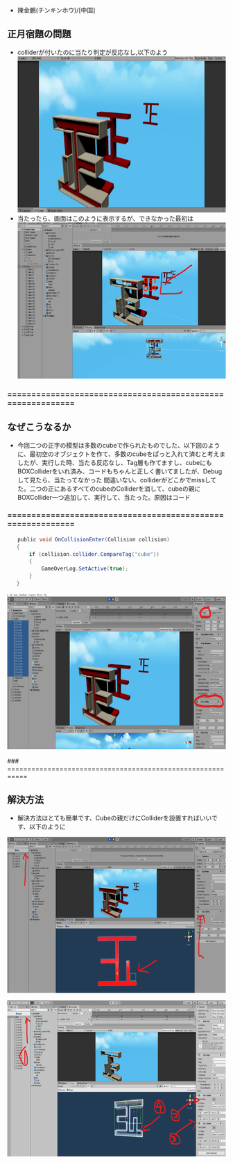 
- 陳金鵬(チンキンホウ)/[中国]

## 正月宿題の問題

- colliderが付いたのに当たり判定が反応なし,以下のよう
[<img src="images/sei-1.png" alt="" style="height: 360px">]()
- 当たったら、画面はこのように表示するが、できなかった最初は
[<img src="images/sei-6.png" alt="" style="height: 360px">]()

### ===========================================================

## なぜこうなるか

- 今回二つの正字の模型は多数のcubeで作られたものでした、以下図のように、最初空のオブジェクトを作て、多数のcubeをぱっと入れて済むと考えましたが、実行した時、当たる反応なし、Tag層も作てますし、cubeにもBOXColliderをいれ済み、コードもちゃんと正しく書いてましたが、Debugして見たら、当たってなかった
間違いない、colliderがどこかでmissしてた。二つの正にあるすべてのcubeのColliderを消して、cubeの親にBOXCollider一つ追加して、実行して、当たった。原因はコード
### ===========================================================
```cs
　　public void OnCollisionEnter(Collision collision)
   {
       if (collision.collider.CompareTag("cube"))
       {
           GameOverLog.SetActive(true);
       }
   }
```

   [<img src="images/sei-2.png" alt="" style="height: 360px">]()


###　===========================================================

## 解決方法

-  解決方法はとても簡単です、Cubeの親だけにColliderを設置すればいいです、以下のように

[<img src="images/sei-4.png" alt="" style="height: 360px">]()

[<img src="images/sei-5.png" alt="" style="height: 360px">]()
